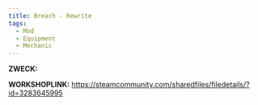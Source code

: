 ```yaml
---
title: Breach - Rewrite
tags:
  - Mod
  - Equipment
  - Mechanic
---
```

**ZWECK:** 

**WORKSHOPLINK:** https://steamcommunity.com/sharedfiles/filedetails/?id=3283645995
 <script src="https://www.steamwidgets.net/api/resource/query?type=js&module=workshop&version=v1"></script>
<steam-workshop itemid="3283645995"></steam-workshop>